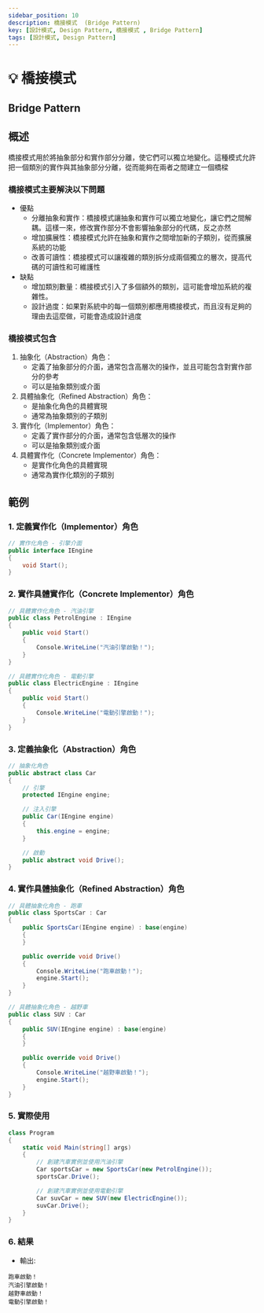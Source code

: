 ```yaml
---
sidebar_position: 10
description: 橋接模式  (Bridge Pattern) 
key: [設計模式, Design Pattern, 橋接模式 , Bridge Pattern]
tags: [設計模式, Design Pattern]
---
```


# 💡 橋接模式

## Bridge Pattern

## 概述

橋接模式用於將抽象部分和實作部分分離，使它們可以獨立地變化。這種模式允許把一個類別的實作與其抽象部分分離，從而能夠在兩者之間建立一個橋樑

### 橋接模式主要解決以下問題

- 優點
  - 分離抽象和實作：橋接模式讓抽象和實作可以獨立地變化，讓它們之間解耦。這樣一來，修改實作部分不會影響抽象部分的代碼，反之亦然
  - 增加擴展性：橋接模式允許在抽象和實作之間增加新的子類別，從而擴展系統的功能
  - 改善可讀性：橋接模式可以讓複雜的類別拆分成兩個獨立的層次，提高代碼的可讀性和可維護性
- 缺點
  - 增加類別數量：橋接模式引入了多個額外的類別，這可能會增加系統的複雜性。
  - 設計過度：如果對系統中的每一個類別都應用橋接模式，而且沒有足夠的理由去這麼做，可能會造成設計過度

### 橋接模式包含

1. 抽象化（Abstraction）角色：
   - 定義了抽象部分的介面，通常包含高層次的操作，並且可能包含對實作部分的參考
   - 可以是抽象類別或介面
2. 具體抽象化（Refined Abstraction）角色：
   - 是抽象化角色的具體實現
   - 通常為抽象類別的子類別
3. 實作化（Implementor）角色：
   - 定義了實作部分的介面，通常包含低層次的操作
   - 可以是抽象類別或介面
4. 具體實作化（Concrete Implementor）角色：
   - 是實作化角色的具體實現
   - 通常為實作化類別的子類別

## 範例

### 1. 定義實作化（Implementor）角色

```csharp
// 實作化角色 - 引擎介面
public interface IEngine
{
    void Start();
}
```

### 2. 實作具體實作化（Concrete Implementor）角色

```csharp
// 具體實作化角色 - 汽油引擎
public class PetrolEngine : IEngine
{
    public void Start()
    {
        Console.WriteLine("汽油引擎啟動！");
    }
}

// 具體實作化角色 - 電動引擎
public class ElectricEngine : IEngine
{
    public void Start()
    {
        Console.WriteLine("電動引擎啟動！");
    }
}

```

### 3. 定義抽象化（Abstraction）角色

```csharp
// 抽象化角色
public abstract class Car
{
    // 引擎
    protected IEngine engine;

    // 注入引擎
    public Car(IEngine engine)
    {
        this.engine = engine;
    }

    // 啟動
    public abstract void Drive();
}
```

### 4. 實作具體抽象化（Refined Abstraction）角色

```csharp
// 具體抽象化角色 - 跑車
public class SportsCar : Car
{
    public SportsCar(IEngine engine) : base(engine)
    {
    }

    public override void Drive()
    {
        Console.WriteLine("跑車啟動！");
        engine.Start();
    }
}

// 具體抽象化角色 - 越野車
public class SUV : Car
{
    public SUV(IEngine engine) : base(engine)
    {
    }

    public override void Drive()
    {
        Console.WriteLine("越野車啟動！");
        engine.Start();
    }
}
```

### 5. 實際使用

```csharp
class Program
{
    static void Main(string[] args)
    {
        // 創建汽車實例並使用汽油引擎
        Car sportsCar = new SportsCar(new PetrolEngine());
        sportsCar.Drive();

        // 創建汽車實例並使用電動引擎
        Car suvCar = new SUV(new ElectricEngine());
        suvCar.Drive();
    }
}
```

### 6. 結果

- 輸出:

```text
跑車啟動！
汽油引擎啟動！
越野車啟動！
電動引擎啟動！
```
